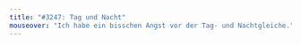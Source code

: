 ```yaml
---
title: "#3247: Tag und Nacht"
mouseover: "Ich habe ein bisschen Angst vor der Tag- und Nachtgleiche."
---
```

